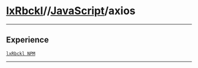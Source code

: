 # [lxRbckl](https://github.com/lxRbckl/lxRbckl/tree/main)//[JavaScript](https://github.com/lxRbckl/lxRbckl/tree/main/JavaScript)/axios

---

## Experience
[`lxRbckl NPM`](https://github.com/lxRbckl/lxRbckl/blob/NPM/README.md)

---
